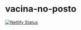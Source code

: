 # vacina-no-posto

[![Netlify Status](https://api.netlify.com/api/v1/badges/483c1da7-329f-48b5-b7df-042cda441998/deploy-status)](https://app.netlify.com/sites/peaceful-hoover-48d020/deploys)